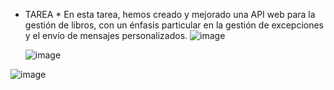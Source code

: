 * TAREA *
  En esta tarea, hemos creado y mejorado una API web para la gestión de libros, con un énfasis particular en la gestión de excepciones y el envío de mensajes personalizados.
  ![image](https://github.com/Jose07082001/deber3/assets/170289244/b69b929c-f66b-414c-8520-7c2b194cb313)

  ![image](https://github.com/Jose07082001/deber3/assets/170289244/711b660c-677c-4ed6-afab-9f88a76edf00)

![image](https://github.com/Jose07082001/deber3/assets/170289244/826f2f76-f433-4606-af81-996113e3752c)

